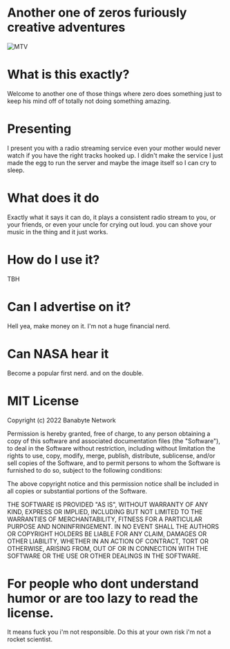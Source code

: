 # Another one of zeros furiously creative adventures
![MTV](https://cdn.discordapp.com/attachments/989196322529742929/1005720622405517442/a_7ec88ef3cb8e2f25bf0aebea45706b58.gif)

# What is this exactly?
Welcome to another one of those things where zero does something just to keep his mind off of totally not doing something amazing.

# Presenting
I present you with a radio streaming service even your mother would never watch if you have the right tracks hooked up. I didn't make the service I just made the egg to run the server and maybe the image itself so I can cry to sleep.

# What does it do
Exactly what it says it can do, it plays a consistent radio stream to you, or your friends, or even your uncle for crying out loud. you can shove your music in the thing and it just works.

# How do I use it?
TBH

# Can I advertise on it?
Hell yea, make money on it. I'm not a huge financial nerd.

# Can NASA hear it
Become a popular first nerd. and on the double.

# MIT License
Copyright (c) 2022 Banabyte Network

Permission is hereby granted, free of charge, to any person obtaining a copy
of this software and associated documentation files (the "Software"), to deal
in the Software without restriction, including without limitation the rights
to use, copy, modify, merge, publish, distribute, sublicense, and/or sell
copies of the Software, and to permit persons to whom the Software is
furnished to do so, subject to the following conditions:

The above copyright notice and this permission notice shall be included in all
copies or substantial portions of the Software.

THE SOFTWARE IS PROVIDED "AS IS", WITHOUT WARRANTY OF ANY KIND, EXPRESS OR
IMPLIED, INCLUDING BUT NOT LIMITED TO THE WARRANTIES OF MERCHANTABILITY,
FITNESS FOR A PARTICULAR PURPOSE AND NONINFRINGEMENT. IN NO EVENT SHALL THE
AUTHORS OR COPYRIGHT HOLDERS BE LIABLE FOR ANY CLAIM, DAMAGES OR OTHER
LIABILITY, WHETHER IN AN ACTION OF CONTRACT, TORT OR OTHERWISE, ARISING FROM,
OUT OF OR IN CONNECTION WITH THE SOFTWARE OR THE USE OR OTHER DEALINGS IN THE
SOFTWARE.

# For people who dont understand humor or are too lazy to read the license.
It means fuck you i'm not responsible. Do this at your own risk i'm not a rocket scientist.
